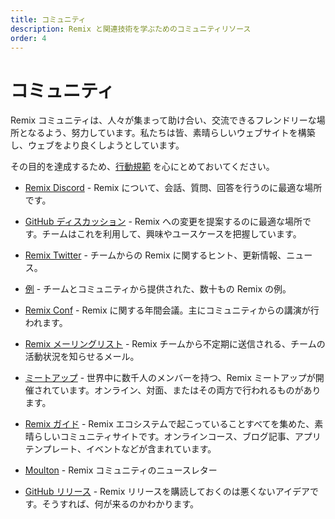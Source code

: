 ```yaml
---
title: コミュニティ
description: Remix と関連技術を学ぶためのコミュニティリソース
order: 4
---
```


# コミュニティ

Remix コミュニティは、人々が集まって助け合い、交流できるフレンドリーな場所となるよう、努力しています。私たちは皆、素晴らしいウェブサイトを構築し、ウェブをより良くしようとしています。

その目的を達成するため、[行動規範][our-code-of-conduct] を心にとめておいてください。

- [Remix Discord][remix-discord-server] - Remix について、会話、質問、回答を行うのに最適な場所です。

- [GitHub ディスカッション][git-hub-discussions-forum] - Remix への変更を提案するのに最適な場所です。チームはこれを利用して、興味やユースケースを把握しています。

- [Remix Twitter][twitter] - チームからの Remix に関するヒント、更新情報、ニュース。

- [例][the-examples-repository] - チームとコミュニティから提供された、数十もの Remix の例。

- [Remix Conf][remix-conf] - Remix に関する年間会議。主にコミュニティからの講演が行われます。

- [Remix メーリングリスト][official-remix-team-mailing-list] - Remix チームから不定期に送信される、チームの活動状況を知らせるメール。

- [ミートアップ][the-remix-meetup-page] - 世界中に数千人のメンバーを持つ、Remix ミートアップが開催されています。オンライン、対面、またはその両方で行われるものがあります。

- [Remix ガイド][remix-guide] - Remix エコシステムで起こっていることすべてを集めた、素晴らしいコミュニティサイトです。オンラインコース、ブログ記事、アプリテンプレート、イベントなどが含まれています。

- [Moulton][moulton] - Remix コミュニティのニュースレター

- [GitHub リリース][releases-on-git-hub] - Remix リリースを購読しておくのは悪くないアイデアです。そうすれば、何が来るのかわかります。

[our-code-of-conduct]: https://github.com/remix-run/remix/blob/main/CODE_OF_CONDUCT.md
[remix-discord-server]: https://rmx.as/discord
[git-hub-discussions-forum]: https://github.com/remix-run/remix/discussions
[the-examples-repository]: https://github.com/remix-run/examples
[official-remix-team-mailing-list]: https://remix.run/newsletter
[moulton]: https://www.readmoulton.com
[releases-on-git-hub]: https://github.com/remix-run/remix/releases
[official]: ../tutorials/blog
[tutorials]: ../tutorials/jokes
[remix-conf]: /conf
[the-remix-meetup-page]: https://rmx.as/meetup
[remix-guide]: https://remix.guide
[twitter]: https://twitter.com/remix_run

